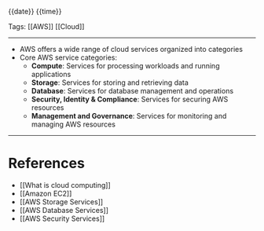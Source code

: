 {{date}} {{time}}

Tags: [[AWS]] [[Cloud]]

---

- AWS offers a wide range of cloud services organized into categories
- Core AWS service categories:
  - **Compute**: Services for processing workloads and running applications
  - **Storage**: Services for storing and retrieving data
  - **Database**: Services for database management and operations
  - **Security, Identity & Compliance**: Services for securing AWS resources
  - **Management and Governance**: Services for monitoring and managing AWS resources

---

# References

- [[What is cloud computing]]
- [[Amazon EC2]]
- [[AWS Storage Services]]
- [[AWS Database Services]]
- [[AWS Security Services]]
